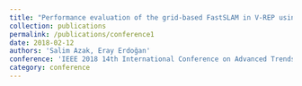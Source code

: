 ```yaml
---
title: "Performance evaluation of the grid-based FastSLAM in V-REP using MATLAB"
collection: publications
permalink: /publications/conference1
date: 2018-02-12
authors: 'Salim Azak, Eray Erdoğan'
conference: 'IEEE 2018 14th International Conference on Advanced Trends in Radioelecrtronics, Telecommunications and Computer Engineering (TCSET)'
category: conference
---
```

